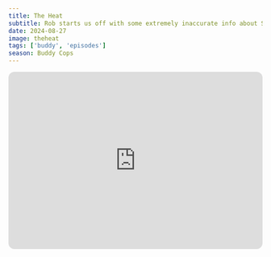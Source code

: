 ```yaml
---
title: The Heat
subtitle: Rob starts us off with some extremely inaccurate info about Sierra Mist changing their name to Starry. We then dive into the Apatow/Feig era of comedy, apply the B.U.D. system, and discuss foster kids.
date: 2024-08-27
image: theheat
tags: ['buddy', 'episodes']
season: Buddy Cops
---
```

<iframe style="border-radius:12px" src="https://open.spotify.com/embed/episode/5TjBehj7V37UE3OHegqyez?utm_source=generator" width="100%" height="352" frameBorder="0" allowfullscreen="" allow="autoplay; clipboard-write; encrypted-media; fullscreen; picture-in-picture" loading="lazy"></iframe>
